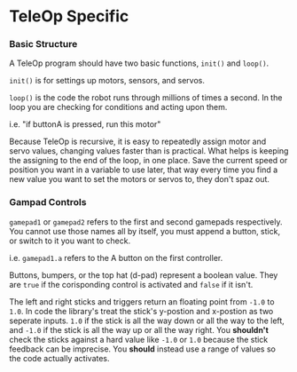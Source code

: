 # TeleOp Specific

### Basic Structure
A TeleOp program should have two basic functions, `init()` and `loop()`.

`init()` is for settings up motors, sensors, and servos.

`loop()` is the code the robot runs through millions of times a second. In the loop you are checking for conditions and acting upon them.

  i.e. "if buttonA is pressed, run this motor"
  
Because TeleOp is recursive, it is easy to repeatedly assign motor and servo values, changing values faster than is practical. What helps is keeping the assigning to the end of the loop, in one place. Save the current speed or position you want in a variable to use later, that way every time you find a new value you want to set the motors or servos to, they don't spaz out.

### Gampad Controls
`gamepad1` or `gamepad2` refers to the first and second gamepads respectively. You cannot use those names all by itself, you must append a button, stick, or switch to it you want to check.

  i.e. `gamepad1.a` refers to the A button on the first controller.
  
Buttons, bumpers, or the top hat (d-pad) represent a boolean value. They are `true` if the corisponding control is activated and `false` if it isn't.

The left and right sticks and triggers return an floating point from `-1.0` to `1.0`. In code the library's treat the stick's y-postion and x-postion as two seperate inputs. `1.0` if the stick is all the way down or all the way to the left, and `-1.0` if the stick is all the way up or all the way right. You **shouldn't** check the sticks against a hard value like `-1.0` or `1.0` because the stick feedback can be imprecise. You **should** instead use a range of values so the code actually activates.
